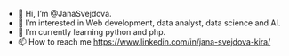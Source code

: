 - 👋 Hi, I’m @JanaSvejdova.
- 👀 I’m interested in Web development, data analyst, data science and AI. 
- 🌱 I’m currently learning python and php.
- 📫 How to reach me https://www.linkedin.com/in/jana-svejdova-kira/ 


